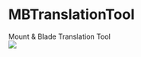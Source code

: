 # MBTranslationTool
Mount & Blade Translation Tool  
![](https://media.moddb.com/images/members/4/3399/3398047/profile/file.20.PNG)
